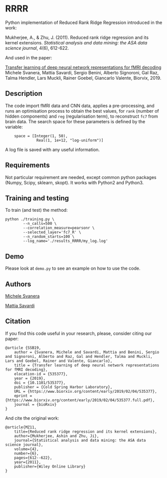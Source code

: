 
# RRRR

Python implementation of Reduced Rank Ridge Regression introduced in the work: 

Mukherjee, A., & Zhu, J. (2011). Reduced rank ridge regression and its kernel extensions. *Statistical analysis and data mining: the ASA data science journal*, 4(6), 612-622.

And used in the paper:  

[Transfer learning of deep neural network representations for fMRI decoding](https://doi.org/10.1101/535377)  
Michele Svanera, Mattia Savardi, Sergio Benini, Alberto Signoroni, Gal Raz, Talma Hendler, Lars Muckli, Rainer Goebel, Giancarlo Valente, 
Biorvix, 2019. 


## Description

The code import fMRI data and CNN data, applies a pre-processing, and runs an optimisation process to obtain the best values, for `rank` (number of hidden components) and `reg` (regularisation term), to reconstruct `fc7` from brain data. The search space for these parameters is defined by the variable:

~~~
	space = [Integer(1, 50),
			  Real(1, 1e+12, "log-uniform")]
~~~

A log file is saved with any useful information.


## Requirements

Not particular requirement are needed, except common python packages (Numpy, Scipy, sklearn, skopt).
It works with Python2 and Python3.


## Training and testing

To train (and test) the method:

~~~~
python ./training.py \
		--n_calls=500 \
		--correlation_measure=pearsonr \
		--selected_layer='fc7_R' \
		--n_random_starts=100 \
		--log_name='./results_RRRR/my_log.log' 
~~~~

## Demo

Please look at `demo.py` to see an example on how to use the code.

## Authors

[Michele Svanera](https://github.com/rockNroll87q)

[Mattia Savardi](https://github.com/Metunibs)


## Citation

If you find this code useful in your research, please, consider citing our paper:
```
@article {SSB19,
	author = {Svanera, Michele and Savardi, Mattia and Benini, Sergio and Signoroni, Alberto and Raz, Gal and Hendler, Talma and Muckli, Lars and Goebel, Rainer and Valente, Giancarlo},
	title = {Transfer learning of deep neural network representations for fMRI decoding},
	elocation-id = {535377},
	year = {2019},
	doi = {10.1101/535377},
	publisher = {Cold Spring Harbor Laboratory},
	URL = {https://www.biorxiv.org/content/early/2019/02/04/535377},
	eprint = {https://www.biorxiv.org/content/early/2019/02/04/535377.full.pdf},
	journal = {bioRxiv}
}
```

And cite the original work:
```
@article{MZ11,
	title={Reduced rank ridge regression and its kernel extensions},
	author={Mukherjee, Ashin and Zhu, Ji},
	journal={Statistical analysis and data mining: the ASA data science journal},
	volume={4},
	number={6},
	pages={612--622},
	year={2011},
	publisher={Wiley Online Library}
}
```





